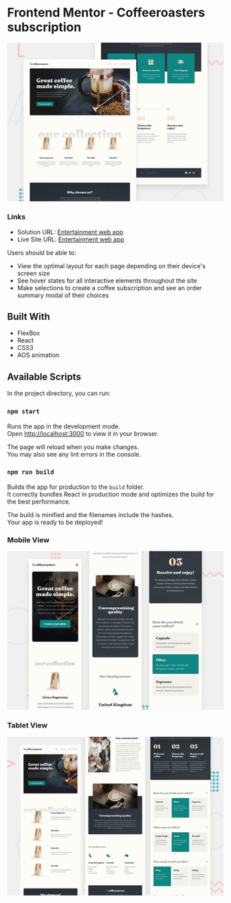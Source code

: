 # Frontend Mentor - Coffeeroasters subscription

![Design desktop preview for the Coffeeroasters subscription app ](./src/assets/coffeeroasters%20subscription%20preview.jpg)


### Links
- Solution URL: [Entertainment web app](https://github.com/sukanyagurav/Entertainment-web-app)
- Live Site URL: [Entertainment web app](https://entertainmentwebapp67.netlify.app/)


Users should be able to:

- View the optimal layout for each page depending on their device's screen size
- See hover states for all interactive elements throughout the site
- Make selections to create a coffee subscription and see an order summary modal of their choices


## Built With 
- FlexBox 
- React
- CSS3
- AOS animation

## Available Scripts

In the project directory, you can run:

### `npm start`

Runs the app in the development mode.\
Open [http://localhost:3000](http://localhost:3000) to view it in your browser.

The page will reload when you make changes.\
You may also see any lint errors in the console.

### `npm run build`

Builds the app for production to the `build` folder.\
It correctly bundles React in production mode and optimizes the build for the best performance.

The build is minified and the filenames include the hashes.\
Your app is ready to be deployed!

### Mobile View
![Design mobile preview for Coffeeroasters subscription app ](./src/assets/mobileView.jpg)

### Tablet View
![Design  tablet preview for Coffeeroasters subscription app ](./src/assets/tabletView.jpg)